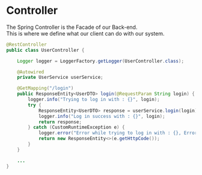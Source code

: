 # Controller

The Spring Controller is the Facade of our Back-end.<br>
This is where we define what our client can do with our system.


```java
@RestController
public class UserController {

    Logger logger = LoggerFactory.getLogger(UserController.class);

    @Autowired
    private UserService userService;

    @GetMapping("/login")
    public ResponseEntity<UserDTO> login(@RequestParam String login) {
        logger.info("Trying to log in with : {}", login);
        try {
            ResponseEntity<UserDTO> response = userService.login(login);
            logger.info("Log in success with : {}", login);
            return response;
        } catch (CustomRuntimeException e) {
            logger.error("Error while trying to log in with : {}, Error Details : {}", login, e.getMessage());
            return new ResponseEntity<>(e.getHttpCode());
        }
    }

    ...
}
```